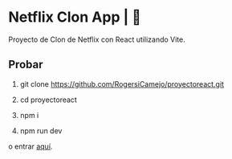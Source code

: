 # Netflix Clon App | 📝

Proyecto de Clon de Netflix con React utilizando Vite.

## Probar

1. git clone https://github.com/RogersiCamejo/proyectoreact.git

2. cd proyectoreact

3. npm i

4. npm run dev

o entrar [aquí](https://RogersiCamejo.github.io/proyectoreact/).
